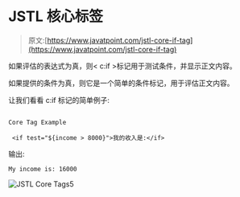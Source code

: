 # JSTL 核心<if>标签</if>

> 原文:[https://www.javatpoint.com/jstl-core-if-tag](https://www.javatpoint.com/jstl-core-if-tag)

如果评估的表达式为真，则< c:if >标记用于测试条件，并显示正文内容。

如果提供的条件为真，则它是一个简单的条件标记，用于评估正文内容。

让我们看看 c:if 标记的简单例子:

```

Core Tag Example

 <if test="${income > 8000}">我的收入是:</if> 
```

输出:

```
My income is: 16000

```

![JSTL Core Tags5](../Images/1adbf391b06dca2b479e4886654c8628.png)